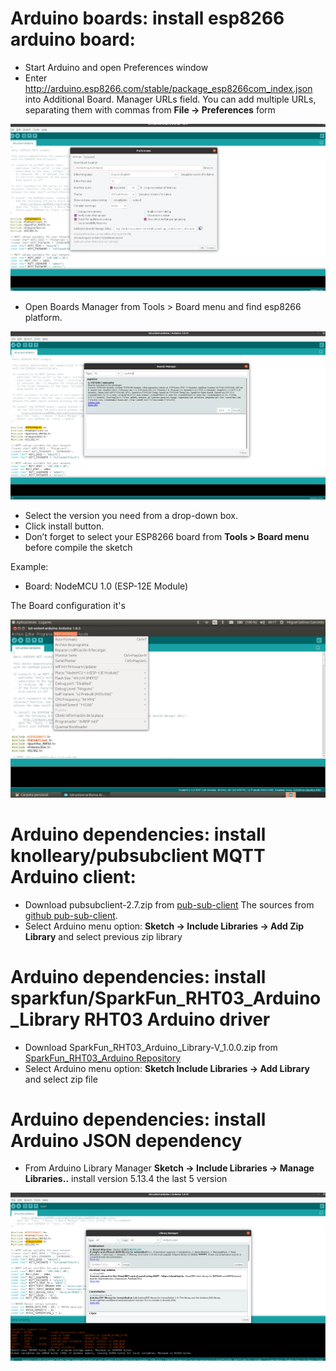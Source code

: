 # Arduino boards: install esp8266 arduino board:

* Start Arduino and open Preferences window
* Enter http://arduino.esp8266.com/stable/package_esp8266com_index.json into Additional Board. Manager URLs field. You can add multiple URLs, separating them with commas from **File -> Preferences** form

![Board Repositories](captures/board_repositories.png "Board Repositories")

* Open Boards Manager from Tools > Board menu and find esp8266 platform.

![ESP8266 Board](captures/esp8266_board.png "ESP8266 Board")

* Select the version you need from a drop-down box.
* Click install button.
* Don’t forget to select your ESP8266 board from **Tools > Board menu** before compile the sketch

Example:
  - Board: NodeMCU 1.0 (ESP-12E Module)

The Board configuration it's

![Board configuration](captures/board_configuration.png "Board configuration")

# Arduino dependencies: install knolleary/pubsubclient MQTT Arduino client:

* Download pubsubclient-2.7.zip from [pub-sub-client](https://www.arduinolibraries.info/libraries/pub-sub-client)
The sources from [github pub-sub-client](https://github.com/knolleary/pubsubclient).
* Select Arduino menu option: **Sketch -> Include Libraries -> Add Zip Library** and select previous zip library


# Arduino dependencies: install sparkfun/SparkFun_RHT03_Arduino_Library RHT03 Arduino driver

* Download SparkFun_RHT03_Arduino_Library-V_1.0.0.zip from [SparkFun_RHT03_Arduino Repository](https://github.com/sparkfun/SparkFun_RHT03_Arduino_Library) 
* Select Arduino menu option: **Sketch Include Libraries -> Add Library** and select zip file

# Arduino dependencies: install Arduino JSON dependency

* From Arduino Library Manager **Sketch -> Include Libraries -> Manage Libraries..** install version 5.13.4 the last 5 version

![ArduinoJSON Dependency](captures/ArduinoJSON.png "ArduinoJSON Dependency")
